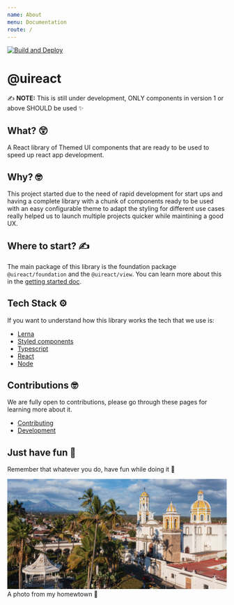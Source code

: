 ```yaml
---
name: About
menu: Documentation
route: /
---
```


[![Build and Deploy](https://github.com/inavac182/uireact/actions/workflows/pipeline.yml/badge.svg)](https://github.com/inavac182/uireact/actions/workflows/pipeline.yml)

# @uireact

✍️ **NOTE:** This is still under development, ONLY components in version 1 or above SHOULD be used ✨

## What? 😲

A React library of Themed UI components that are ready to be used to speed up react app development. 

## Why? 🤓

This project started due to the need of rapid development for start ups and having a complete library with a chunk of components ready to be used with an easy configurable theme to adapt the styling for different use cases really helped us to launch multiple projects quicker while maintining a good UX.

## Where to start? ✍️

The main package of this library is the foundation package `@uireact/foundation` and the `@uireact/view`. You can learn more about this in the [getting started doc](./getting-started).

## Tech Stack ⚙️

If you want to understand how this library works the tech that we use is:

- [Lerna](https://lerna.js.org/)
- [Styled components](https://styled-components.com/)
- [Typescript](https://www.typescriptlang.org/)
- [React](https://react.dev/)
- [Node](https://nodejs.org/)

## Contributions 🤓

We are fully open to contributions, please go through these pages for learning more about it.

- [Contributing](https://uireact.io/contributing)
- [Development](https://uireact.io/dev)


## Just have fun 🫶

Remember that whatever you do, have fun while doing it 🤗

![Volcano](/public/colima.jpg)
A photo from my homewtown 🤩
